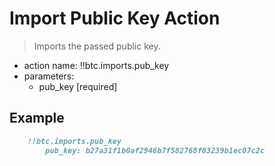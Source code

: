 # Import Public Key Action

> Imports the passed public key.

- action name: !!btc.imports.pub_key
- parameters:
  - pub_key [required]

## Example

```md
    !!btc.imports.pub_key
        pub_key: b27a31f1b0af2946b7f582768f03239b1ec07c2c
```
